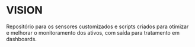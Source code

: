 # VISION

Repositório para os sensores customizados e scripts criados para otimizar e melhorar o monitoramento dos ativos, com saída para tratamento em dashboards.
